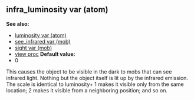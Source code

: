 ## infra_luminosity var (atom)
**See also:**
+   [luminosity var (atom)](/ref/atom/var/luminosity.md) 
+   [see_infrared var (mob)](/ref/mob/var/see_infrared.md) 
+   [sight var (mob)](/ref/mob/var/sight.md) 
+   [view proc](/ref/proc/view.md) <!-- -->
**Default value:**
+   0


This causes the object to be visible in the dark to mobs that
can see infrared light. Nothing but the object itself is lit up by the
infrared emission. The scale is identical to luminosity+ 1 makes it
visible only from the same location; 2 makes it visible from a
neighboring position; and so on.